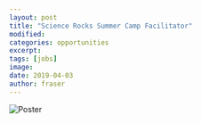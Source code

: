 ```yaml
---
layout: post
title: "Science Rocks Summer Camp Facilitator"
modified:
categories: opportunities
excerpt: 
tags: [jobs]
image:
date: 2019-04-03
author: fraser
---
```


![Poster](http://www.ufvpsa.com/images/ScienceRocks2019.png)
